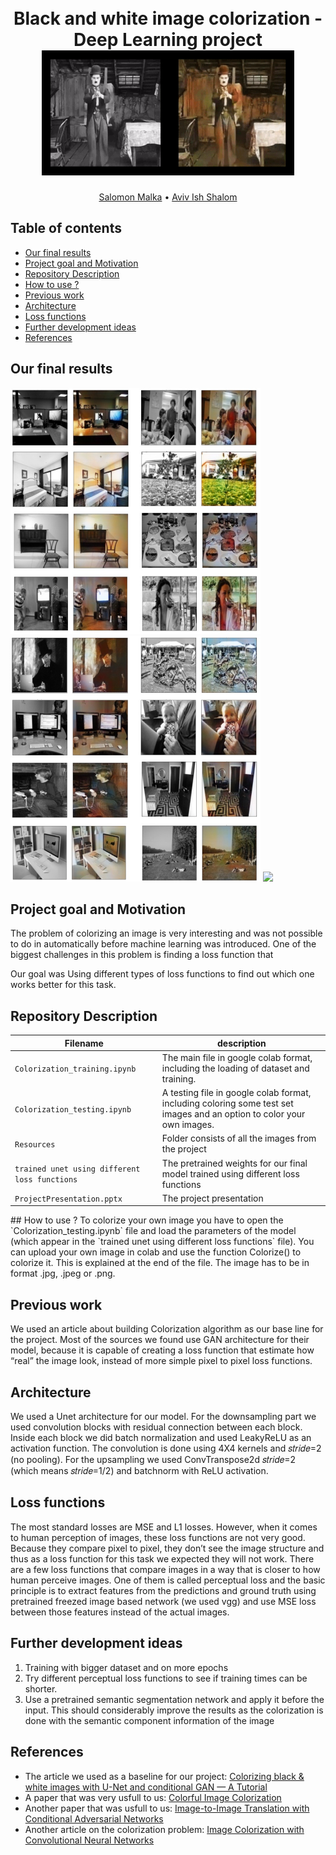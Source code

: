 <h1 align="center">
  <br>
Black and white image colorization -  Deep Learning project
  <br>
  <img src="https://github.com/SalomonMalka/Black-and-white-image-colorization/blob/main/Resources/charlie.gif" height="200">
</h1>
  <p align="center">
    <a href="https://github.com/SalomonMalka">Salomon Malka</a> •
    <a href="https://github.com/aviv21">Aviv Ish Shalom</a>
  </p>


## Table of contents
- [Our final results](#Our-final-results)
- [Project goal and Motivation](#Project-goal-and-Motivation)
- [Repository Description](#repository-description)
- [How to use ?](#How-to-use-?)
- [Previous work](#Previous-work)
- [Architecture](#Architecture)
- [Loss functions](#Loss-functions)
- [Further development ideas](#further-development-ideas)
- [References](#References)


## Our final results
<p float="left">
  <img src="https://github.com/SalomonMalka/Black-and-white-image-colorization/blob/main/Resources/final_coloring_1.jpg" width="400" />
  <img src="https://github.com/SalomonMalka/Black-and-white-image-colorization/blob/main/Resources/final_coloring_2.jpg" width="400" /> 
  <img src="/img3.png" width="500" />
  <p align="center">

## Project goal and Motivation

The problem of colorizing an image is very interesting and was not possible to do in automatically before machine learning was introduced.
One of the biggest challenges in this problem is finding a loss function that

Our goal was Using different types of loss functions to find out which one works better for this task.


## Repository Description

| Filename                    | description                                                                                       |
| --------------------------- | ------------------------------------------------------------------------------------------------- |
| `Colorization_training.ipynb` | The main file in google colab format, including the loading of dataset and training. |
| `Colorization_testing.ipynb`    | A testing file in google colab format, including coloring some test set images and an option to color your own images.                                                                 |
| `Resources `                      | Folder consists of all the images from the project                                                |
| `trained unet using different loss functions`           | The pretrained weights for our final model trained using different loss functions                                          |
| `ProjectPresentation.pptx`           | The project presentation                                        |
    
<a name="How-to-use-?"/>
## How to use ?
To colorize your own image you have to open the `Colorization_testing.ipynb` file and load the parameters of the model (which appear in the `trained unet using different loss functions` file). You can upload your own image in colab and use the function Colorize() to colorize it. This is explained at the end of the file. The image has to be in format .jpg, .jpeg or .png.

## Previous work
We used an article about building Colorization algorithm as our base line for the project. 
Most of the sources we found use GAN architecture for their model, because it is capable of creating a loss function that estimate how “real” the image look, instead of more simple pixel to pixel loss functions. 



## Architecture
We used a Unet architecture for our model. For the downsampling part we used convolution blocks  with residual connection between each block. Inside each block we did batch normalization and used LeakyReLU as an activation function. The convolution is done using 4X4 kernels and 𝑠𝑡𝑟𝑖𝑑𝑒=2 (no pooling). For the upsampling we used ConvTranspose2d 𝑠𝑡𝑟𝑖𝑑𝑒=2 (which means 𝑠𝑡𝑟𝑖𝑑𝑒=1/2) and batchnorm with ReLU activation.


## Loss functions
The most standard losses are MSE and L1 losses. However, when it comes to human perception of images, these loss functions are not very good. Because they compare pixel to pixel, they don’t see the image structure and thus as a loss function for this task we expected they will not work.
There are a few loss functions that compare images in a way that is closer to how human perceive images. One of them is called perceptual loss and the basic principle is to extract features from the predictions and ground truth using pretrained freezed image based network (we used vgg) and use MSE loss between those features instead of the actual images. 



## Further development ideas

1. Training with bigger dataset and on more epochs
2. Try different perceptual loss functions to see if training times can be shorter.
3. Use a pretrained semantic segmentation network and apply it before the input. This should considerably improve the results as the colorization is done with the semantic component information of the image

## References

- The article we used as a baseline for our project: [Colorizing black & white images with U-Net and conditional GAN — A Tutorial
](https://towardsdatascience.com/colorizing-black-white-images-with-u-net-and-conditional-gan-a-tutorial-81b2df111cd8)
- A paper that was very usfull to us: [Colorful Image Colorization](https://arxiv.org/abs/1603.08511)
- Another paper that was usfull to us: [Image-to-Image Translation with Conditional Adversarial Networks](https://arxiv.org/abs/1611.07004)
- Another article on the colorization problem: [Image Colorization with Convolutional Neural Networks](https://lukemelas.github.io/image-colorization.html)


